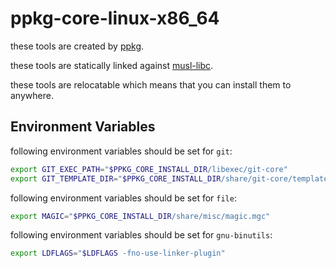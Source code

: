 # ppkg-core-linux-x86_64

these tools are created by [ppkg](https://github.com/leleliu008/ppkg).

these tools are statically linked against [musl-libc](https://musl.libc.org/).

these tools are relocatable which means that you can install them to anywhere.

## Environment Variables
following environment variables should be set for `git`:
```bash
export GIT_EXEC_PATH="$PPKG_CORE_INSTALL_DIR/libexec/git-core"
export GIT_TEMPLATE_DIR="$PPKG_CORE_INSTALL_DIR/share/git-core/templates"
```

following environment variables should be set for `file`:
```bash
export MAGIC="$PPKG_CORE_INSTALL_DIR/share/misc/magic.mgc"
```

following environment variables should be set for `gnu-binutils`:
```bash
export LDFLAGS="$LDFLAGS -fno-use-linker-plugin"
```
